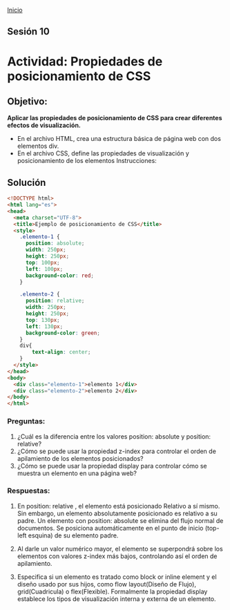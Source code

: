 <!-- No borrar o modificar -->
[Inicio](./index.md)

## Sesión 10 


<!-- Su documentación aquí -->

# Actividad: Propiedades de posicionamiento de CSS
## Objetivo:

__Aplicar las propiedades de posicionamiento de CSS para crear diferentes efectos de visualización.__

* En el archivo HTML, crea una estructura básica de página web con dos elementos div.
* En el archivo CSS, define las propiedades de visualización y posicionamiento de los elementos Instrucciones:

## Solución

~~~html
<!DOCTYPE html>
<html lang="es">
<head>
  <meta charset="UTF-8">
  <title>Ejemplo de posicionamiento de CSS</title>
  <style>
    .elemento-1 {
      position: absolute;
      width: 250px;
      height: 250px;
      top: 100px;
      left: 100px;
      background-color: red;
    }

    .elemento-2 {
      position: relative;
      width: 250px;
      height: 250px;
      top: 130px;
      left: 130px;
      background-color: green;
    }
    div{
        text-align: center; 
    }
  </style>
</head>
<body>
  <div class="elemento-1">elemento 1</div>
  <div class="elemento-2">elemento 2</div>
</body>
</html>
~~~

### Preguntas:

1. ¿Cuál es la diferencia entre los valores position: absolute y position: relative?
2. ¿Cómo se puede usar la propiedad z-index para controlar el orden de apilamiento de los elementos posicionados?
3. ¿Cómo se puede usar la propiedad display para controlar cómo se muestra un elemento en una página web?


### Respuestas:

1. En position: relative , el elemento está posicionado Relativo a sí mismo. Sin embargo, un elemento absolutamente posicionado es relativo a su padre. Un elemento con position: absolute se elimina del flujo normal de documentos. Se posiciona automáticamente en el punto de inicio (top-left esquina) de su elemento padre.

2. Al darle un valor numérico mayor, el elemento se superpondrá sobre los elementos con valores z-index más bajos, controlando así el orden de apilamiento.

3. Especifica si un elemento es tratado como block or inline element y el diseño usado por sus hijos, como flow layout(Diseño de Flujo), grid(Cuadricula) o flex(Flexible). Formalmente la propiedad display establece los tipos de visualización interna y externa de un elemento.





